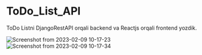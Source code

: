 # ToDo_List_API
ToDo Listni DjangoRestAPI orqali backend va Reactjs orqali frontend yozdik.

![Screenshot from 2023-02-09 10-17-23](https://user-images.githubusercontent.com/94824097/217725210-56373f88-fbb1-41e1-ae71-de8df02fa9df.png)
![Screenshot from 2023-02-09 10-17-34](https://user-images.githubusercontent.com/94824097/217725230-e81b341c-64a3-424a-bada-f0422eb53810.png)
